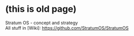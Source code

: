# (this is old page)
Stratum OS - concept and strategy  
All stuff in [Wiki]: https://github.com/StratumOS/StratumOS
